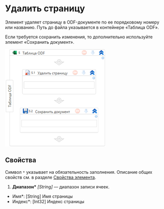 # Удалить страницу

Элемент удаляет страницу в ODF-документе по ее порядковому номеру или названию. Путь до файла указывается в контейнере «Таблица ODF».

Если требуется сохранить изменения, то дополнительно используйте элемент «Сохранить документ».

![Элемент «Удалить страницу»](<../../../../../.gitbook/assets1/windows_items/odf-delete-sheet.png>)


## Свойства

Символ `*` указывает на обязательность заполнения. Описание общих свойств см. в разделе [Свойства элемента](https://docs.primo-rpa.ru/primo-rpa/primo-studio/process/elements#svoistva-elementa).

1. **Диапазон\*** *[String]* — диапазон записи ячеек. 



  - Имя*: [String] Имя страницы
  - Индекс*: [Int32] Индекс страницы
